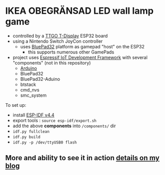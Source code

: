 # IKEA OBEGRÄNSAD LED wall lamp game

- controlled by a [TTGO T-Display](https://github.com/Xinyuan-LilyGO/TTGO-T-Display) ESP32 board
- using a Nintendo Switch JoyCon controller
  - uses [BluePad32](https://github.com/ricardoquesada/bluepad32) platform as gamepad "host" on the ESP32
    - this supports numerous other GamePads
- project uses [Espressif IoT Development Framework](https://docs.espressif.com/projects/esp-idf/en/latest/esp32/get-started/index.html) with several "components" (not in this repository)
  - [Arduino](https://espressif-docs.readthedocs-hosted.com/projects/arduino-esp32/en/latest/esp-idf_component.html)
  - BluePad32
  - BluePad32-Aduino
  - btstack
  - cmd_nvs
  - smc_system


To set up:
- install [ESP-IDF v4.4](https://dl.espressif.com/dl/esp-idf/?idf=4.4)
- export tools : `source esp-idf/export.sh`
- add the above **components** into `/components/` dir
- `idf.py fullclean`
- `idf.py build`
- `idf.py -p /dev/ttyUSB0 flash`


## More and ability to see it in action [details on my blog](https://trandi.wordpress.com/2022/12/24/game-on-ikea-obergransad-led-display/)